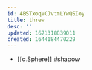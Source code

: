 ```yaml
---
id: 4BSTxoqVCJvtmLYwQSIoy
title: threw
desc: ''
updated: 1671318839011
created: 1644184470229
---
```


- [[c.Sphere]] #shapow
